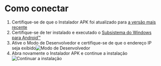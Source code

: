# Como conectar
1. Certifique-se de que o Instalador APK foi atualizado para [a versão mais recente](https://www.microsoft.com/store/productId/9P2JFQ43FPPG "APK Installer")
2. Certifique-se de ter instalado e executado o [Subsistema do Windows para Android™](https://www.microsoft.com/store/productId/9P3395VX91NR)
3. Ative o Modo de Desenvolvedor e certifique-se de que o endereço IP seja exibido![Modo de Desenvolvedor](https://raw.githubusercontent.com/Paving-Base/APK-Installer/screenshots/Documents/Tutorials/How%20To%20Connect%20WSA/Images/Snipaste_2022-10-02_19-02-09.png)
4. Abra novamente o Instalador APK e continue a instalação ![Continuar a instalação](https://raw.githubusercontent.com/Paving-Base/APK-Installer/screenshots/Documents/Tutorials/How%20To%20Connect%20WSA/Images/Snipaste_2022-10-02_17-34-04.png)
